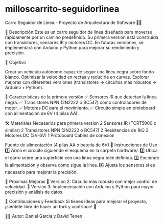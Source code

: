 # milloscarrito-seguidorlinea
Carro Seguidor de Línea - Proyecto de Arquitectura de Software 🚗💨

🔬 Descripción
Este es un carro seguidor de línea diseñado para moverse rápidamente por un camino predefinido. Su primera versión está construida con transistores, sensores IR y motores DC. En futuras versiones, se implementará con Arduino y Python para mejorar su rendimiento y precisión.

🎯 Objetivo

Crear un vehículo autónomo capaz de seguir una línea negra sobre fondo blanco.
Optimizar la velocidad en rectas y reducirla en curvas.
Explorar mejoras con diferentes versiones (transistores → circuitos más robustos → Arduino + Python).

📌 Características de la primera versión
✅ Sensores IR que detectan la línea negra.
✅ Transistores NPN (2N2222 o BC547) como controladores de motor.
✅ Motores DC para el movimiento.
✅ Circuito simple en protoboard con alimentación de 6V (4 pilas AA).

🛠️ Materiales Necesarios para primera version
2 Sensores IR (TCRT5000 o similar)
2 Transistores NPN (2N2222 o BC547)
2 Resistencias de 1kΩ
2 Motores DC (3V-6V)
1 Protoboard
Cables de conexión


Fuente de alimentación (4 pilas AA o batería de 6V)
📜 Instrucciones de Uso
1️⃣ Arma el circuito siguiendo el esquema en la carpeta hardware/.
2️⃣ Ubica el carro sobre una superficie con una línea negra bien definida.
3️⃣ Enciende la alimentación y observa cómo sigue la línea.
4️⃣ Ajusta los sensores si es necesario para mejorar la precisión.

🚀 Próximas Mejoras
🔹 Versión 2: Circuito más robusto con mejor control de velocidad.
🔹 Versión 3: Implementación con Arduino y Python para mayor precisión y análisis de datos.

📌 Contribuciones y Feedback
Si tienes ideas para mejorar el proyecto, ¡siéntete libre de hacer un fork y contribuir! 🤖

👨‍💻 Autor: Daniel Garcia y David Tenen
